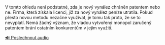 
V tomto ohledu není podstatné, zda je nový vynález chráněn patentem nebo ne. Firma, která získala licenci, již za nový vynález peníze utratila. Pokud přesto novou metodu nezačne využívat, je tomu tak proto, že se to nevyplatí. Nemá žádný význam, že vládou vytvořený monopol zaručený patentem brání ostatním konkurentům v jejím využití.

[🔊 Poslechnout audio](/data/7-paragraphs/audio/chapter_93/para_009-V-tomto-ohledu-nen-podstatn-zda-je-nov-vynlez.mp3)
